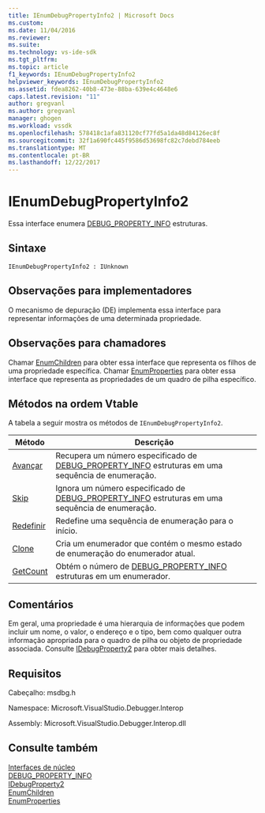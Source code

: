 ```yaml
---
title: IEnumDebugPropertyInfo2 | Microsoft Docs
ms.custom: 
ms.date: 11/04/2016
ms.reviewer: 
ms.suite: 
ms.technology: vs-ide-sdk
ms.tgt_pltfrm: 
ms.topic: article
f1_keywords: IEnumDebugPropertyInfo2
helpviewer_keywords: IEnumDebugPropertyInfo2
ms.assetid: fdea8262-40b8-473e-88ba-639e4c4648e6
caps.latest.revision: "11"
author: gregvanl
ms.author: gregvanl
manager: ghogen
ms.workload: vssdk
ms.openlocfilehash: 578418c1afa831120cf77fd5a1da48d84126ec8f
ms.sourcegitcommit: 32f1a690fc445f9586d53698fc82c7debd784eeb
ms.translationtype: MT
ms.contentlocale: pt-BR
ms.lasthandoff: 12/22/2017
---
```

# <a name="ienumdebugpropertyinfo2"></a>IEnumDebugPropertyInfo2
Essa interface enumera [DEBUG_PROPERTY_INFO](../../../extensibility/debugger/reference/debug-property-info.md) estruturas.  
  
## <a name="syntax"></a>Sintaxe  
  
```  
IEnumDebugPropertyInfo2 : IUnknown  
```  
  
## <a name="notes-for-implementers"></a>Observações para implementadores  
 O mecanismo de depuração (DE) implementa essa interface para representar informações de uma determinada propriedade.  
  
## <a name="notes-for-callers"></a>Observações para chamadores  
 Chamar [EnumChildren](../../../extensibility/debugger/reference/idebugproperty2-enumchildren.md) para obter essa interface que representa os filhos de uma propriedade específica. Chamar [EnumProperties](../../../extensibility/debugger/reference/idebugstackframe2-enumproperties.md) para obter essa interface que representa as propriedades de um quadro de pilha específico.  
  
## <a name="methods-in-vtable-order"></a>Métodos na ordem Vtable  
 A tabela a seguir mostra os métodos de `IEnumDebugPropertyInfo2`.  
  
|Método|Descrição|  
|------------|-----------------|  
|[Avançar](../../../extensibility/debugger/reference/ienumdebugpropertyinfo2-next.md)|Recupera um número especificado de [DEBUG_PROPERTY_INFO](../../../extensibility/debugger/reference/debug-property-info.md) estruturas em uma sequência de enumeração.|  
|[Skip](../../../extensibility/debugger/reference/ienumdebugpropertyinfo2-skip.md)|Ignora um número especificado de [DEBUG_PROPERTY_INFO](../../../extensibility/debugger/reference/debug-property-info.md) estruturas em uma sequência de enumeração.|  
|[Redefinir](../../../extensibility/debugger/reference/ienumdebugpropertyinfo2-reset.md)|Redefine uma sequência de enumeração para o início.|  
|[Clone](../../../extensibility/debugger/reference/ienumdebugpropertyinfo2-clone.md)|Cria um enumerador que contém o mesmo estado de enumeração do enumerador atual.|  
|[GetCount](../../../extensibility/debugger/reference/ienumdebugpropertyinfo2-getcount.md)|Obtém o número de [DEBUG_PROPERTY_INFO](../../../extensibility/debugger/reference/debug-property-info.md) estruturas em um enumerador.|  
  
## <a name="remarks"></a>Comentários  
 Em geral, uma propriedade é uma hierarquia de informações que podem incluir um nome, o valor, o endereço e o tipo, bem como qualquer outra informação apropriada para o quadro de pilha ou objeto de propriedade associada. Consulte [IDebugProperty2](../../../extensibility/debugger/reference/idebugproperty2.md) para obter mais detalhes.  
  
## <a name="requirements"></a>Requisitos  
 Cabeçalho: msdbg.h  
  
 Namespace: Microsoft.VisualStudio.Debugger.Interop  
  
 Assembly: Microsoft.VisualStudio.Debugger.Interop.dll  
  
## <a name="see-also"></a>Consulte também  
 [Interfaces de núcleo](../../../extensibility/debugger/reference/core-interfaces.md)   
 [DEBUG_PROPERTY_INFO](../../../extensibility/debugger/reference/debug-property-info.md)   
 [IDebugProperty2](../../../extensibility/debugger/reference/idebugproperty2.md)   
 [EnumChildren](../../../extensibility/debugger/reference/idebugproperty2-enumchildren.md)   
 [EnumProperties](../../../extensibility/debugger/reference/idebugstackframe2-enumproperties.md)
